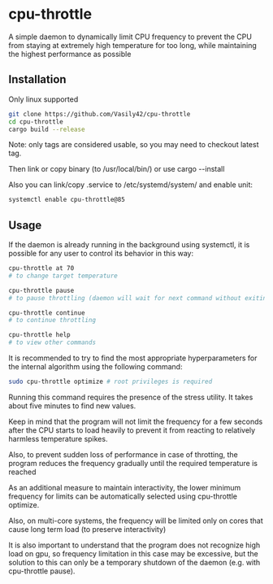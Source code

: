 # cpu-throttle

A simple daemon to dynamically limit CPU frequency to prevent the CPU from staying at extremely high temperature for too long, while maintaining the highest performance as possible

## Installation

Only linux supported

```sh
git clone https://github.com/Vasily42/cpu-throttle
cd cpu-throttle
cargo build --release
```

Note: only tags are considered usable, so you may need to checkout latest tag.

Then link or copy binary (to /usr/local/bin/) or use cargo --install

Also you can link/copy .service to /etc/systemd/system/ and enable unit:
```sh
systemctl enable cpu-throttle@85
```

## Usage

If the daemon is already running in the background using systemctl, it is possible for any user to control its behavior in this way: 
```sh
cpu-throttle at 70
# to change target temperature

cpu-throttle pause
# to pause throttling (daemon will wait for next command without exiting)

cpu-throttle continue
# to continue throttling

cpu-throttle help
# to view other commands
```

It is recommended to try to find the most appropriate hyperparameters for the internal algorithm using the following command: 
```sh
sudo cpu-throttle optimize # root privileges is required
```
Running this command requires the presence of the stress utility. It takes about five minutes to find new values. 

Keep in mind that the program will not limit the frequency for a few seconds after the CPU starts to load heavily to prevent it from reacting to relatively harmless temperature spikes. 


Also, to prevent sudden loss of performance in case of throtting, the program reduces the frequency gradually until the required temperature is reached

As an additional measure to maintain interactivity, the lower minimum frequency for limits can be automatically selected using cpu-throttle optimize. 

Also, on multi-core systems, the frequency will be limited only on cores that cause long term load (to preserve interactivity)

It is also important to understand that the program does not recognize high load on gpu, so frequency limitation in this case may be excessive, but the solution to this can only be a temporary shutdown of the daemon (e.g. with cpu-throttle pause).





